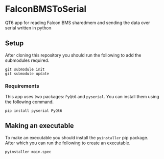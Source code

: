 # FalconBMSToSerial
QT6 app for reading Falcon BMS sharedmem and sending the data over serial written in python

## Setup
After cloning this repository you should run the following to add the submodules required.
```
git submodule init
git submodule update
```

### Requirements
This app uses two packages: `PyQt6` and `pyserial`. You can install them using the following command.
```
pip install pyserial PyQt6
```

## Making an executable
To make an executable you should install the `pyinstaller` pip package. After which you can run the following to create an executable.
```
pyinstaller main.spec
```

